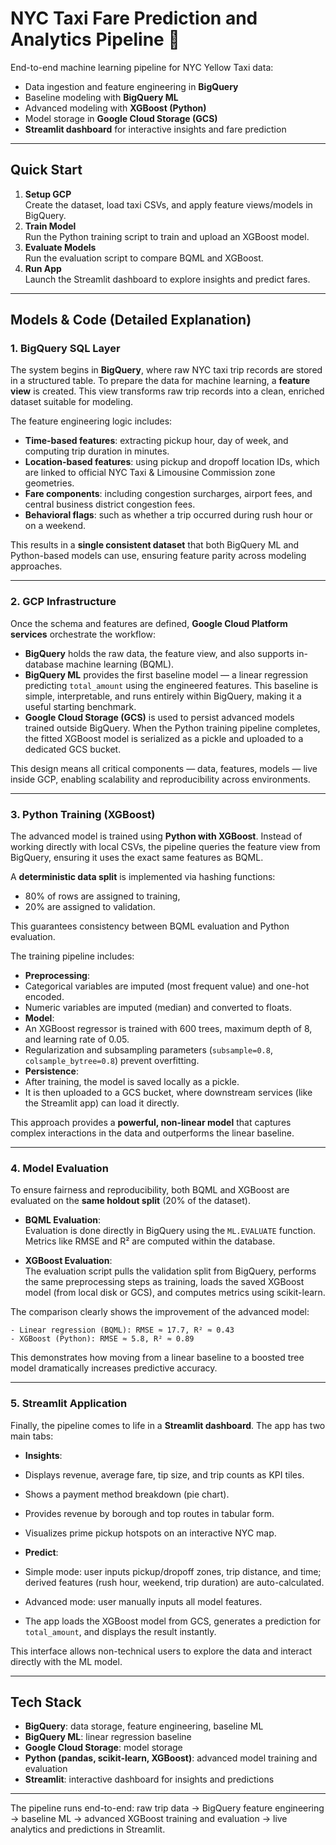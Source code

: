 # NYC Taxi Fare Prediction and Analytics Pipeline 🚖

End-to-end machine learning pipeline for NYC Yellow Taxi data:  
- Data ingestion and feature engineering in **BigQuery**  
- Baseline modeling with **BigQuery ML**  
- Advanced modeling with **XGBoost (Python)**  
- Model storage in **Google Cloud Storage (GCS)**  
- **Streamlit dashboard** for interactive insights and fare prediction  

---

## Quick Start
1. **Setup GCP**  
   Create the dataset, load taxi CSVs, and apply feature views/models in BigQuery.  
2. **Train Model**  
   Run the Python training script to train and upload an XGBoost model.  
3. **Evaluate Models**  
   Run the evaluation script to compare BQML and XGBoost.  
4. **Run App**  
Launch the Streamlit dashboard to explore insights and predict fares.  

---

## Models & Code (Detailed Explanation)

### 1. BigQuery SQL Layer
The system begins in **BigQuery**, where raw NYC taxi trip records are stored in a structured table. To prepare the data for machine learning, a **feature view** is created. This view transforms raw trip records into a clean, enriched dataset suitable for modeling.  

The feature engineering logic includes:  
- **Time-based features**: extracting pickup hour, day of week, and computing trip duration in minutes.  
- **Location-based features**: using pickup and dropoff location IDs, which are linked to official NYC Taxi & Limousine Commission zone geometries.  
- **Fare components**: including congestion surcharges, airport fees, and central business district congestion fees.  
- **Behavioral flags**: such as whether a trip occurred during rush hour or on a weekend.  

This results in a **single consistent dataset** that both BigQuery ML and Python-based models can use, ensuring feature parity across modeling approaches.

---

### 2. GCP Infrastructure
Once the schema and features are defined, **Google Cloud Platform services** orchestrate the workflow:  
- **BigQuery** holds the raw data, the feature view, and also supports in-database machine learning (BQML).  
- **BigQuery ML** provides the first baseline model — a linear regression predicting `total_amount` using the engineered features. This baseline is simple, interpretable, and runs entirely within BigQuery, making it a useful starting benchmark.  
- **Google Cloud Storage (GCS)** is used to persist advanced models trained outside BigQuery. When the Python training pipeline completes, the fitted XGBoost model is serialized as a pickle and uploaded to a dedicated GCS bucket.  

This design means all critical components — data, features, models — live inside GCP, enabling scalability and reproducibility across environments.

---

### 3. Python Training (XGBoost)
The advanced model is trained using **Python with XGBoost**. Instead of working directly with local CSVs, the pipeline queries the feature view from BigQuery, ensuring it uses the exact same features as BQML.  

A **deterministic data split** is implemented via hashing functions:  
- 80% of rows are assigned to training,  
- 20% are assigned to validation.  

This guarantees consistency between BQML evaluation and Python evaluation.  

The training pipeline includes:  
- **Preprocessing**:  
- Categorical variables are imputed (most frequent value) and one-hot encoded.  
- Numeric variables are imputed (median) and converted to floats.  
- **Model**:  
- An XGBoost regressor is trained with 600 trees, maximum depth of 8, and learning rate of 0.05.  
- Regularization and subsampling parameters (`subsample=0.8`, `colsample_bytree=0.8`) prevent overfitting.  
- **Persistence**:  
- After training, the model is saved locally as a pickle.  
- It is then uploaded to a GCS bucket, where downstream services (like the Streamlit app) can load it directly.  

This approach provides a **powerful, non-linear model** that captures complex interactions in the data and outperforms the linear baseline.

---

### 4. Model Evaluation
To ensure fairness and reproducibility, both BQML and XGBoost are evaluated on the **same holdout split** (20% of the dataset).  

- **BQML Evaluation**:  
Evaluation is done directly in BigQuery using the `ML.EVALUATE` function. Metrics like RMSE and R² are computed within the database.  

- **XGBoost Evaluation**:  
The evaluation script pulls the validation split from BigQuery, performs the same preprocessing steps as training, loads the saved XGBoost model (from local disk or GCS), and computes metrics using scikit-learn.  

The comparison clearly shows the improvement of the advanced model:  
```
- Linear regression (BQML): RMSE ≈ 17.7, R² ≈ 0.43  
- XGBoost (Python): RMSE ≈ 5.8, R² ≈ 0.89  
```
This demonstrates how moving from a linear baseline to a boosted tree model dramatically increases predictive accuracy.

---

### 5. Streamlit Application
Finally, the pipeline comes to life in a **Streamlit dashboard**. The app has two main tabs:  

- **Insights**:  
- Displays revenue, average fare, tip size, and trip counts as KPI tiles.  
- Shows a payment method breakdown (pie chart).  
- Provides revenue by borough and top routes in tabular form.  
- Visualizes prime pickup hotspots on an interactive NYC map.  

- **Predict**:  
- Simple mode: user inputs pickup/dropoff zones, trip distance, and time; derived features (rush hour, weekend, trip duration) are auto-calculated.  
- Advanced mode: user manually inputs all model features.  
- The app loads the XGBoost model from GCS, generates a prediction for `total_amount`, and displays the result instantly.  

This interface allows non-technical users to explore the data and interact directly with the ML model.  

---

## Tech Stack
- **BigQuery**: data storage, feature engineering, baseline ML  
- **BigQuery ML**: linear regression baseline  
- **Google Cloud Storage**: model storage  
- **Python (pandas, scikit-learn, XGBoost)**: advanced model training and evaluation  
- **Streamlit**: interactive dashboard for insights and predictions  

---

The pipeline runs end-to-end: raw trip data → BigQuery feature engineering → baseline ML → advanced XGBoost training and evaluation → live analytics and predictions in Streamlit.  
